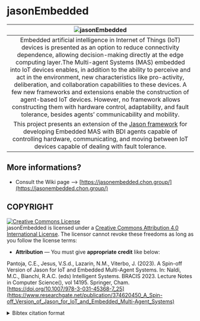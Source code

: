 # jasonEmbedded


|![jasonEmbedded](https://github.com/user-attachments/assets/15f66ef3-b14d-41b5-a90d-429734f44278)|
|:--:|
|Embedded artificial intelligence in Internet of Things (IoT) devices is presented as an option to reduce connectivity dependence, allowing decision-making directly at the edge computing layer.The Multi-agent Systems (MAS) embedded into IoT devices enables, in addition to the ability to perceive and act in the environment, new characteristics like pro-activity, deliberation, and collaboration capabilities to these devices. A few new frameworks and extensions enable the construction of agent-based IoT devices. However, no framework allows constructing them with hardware control, adaptability, and fault tolerance, besides agents’ communicability and mobility.|
|This project presents an extension of the [Jason framework](https://github.com/jason-lang/jason) for developing Embedded MAS with BDI agents capable of controlling hardware, communicating, and moving between IoT devices capable of dealing with fault tolerance.|

## More informations?
+ Consult the Wiki page --> [https://jasonembedded.chon.group/](https://jasonembedded.chon.group/)

## COPYRIGHT
<a rel="license" href="http://creativecommons.org/licenses/by/4.0/"><img alt="Creative Commons License" style="border-width:0" src="https://i.creativecommons.org/l/by/4.0/88x31.png" /></a><br />jasonEmbedded is licensed under a <a rel="license" href="http://creativecommons.org/licenses/by/4.0/">Creative Commons Attribution 4.0 International License</a>. The licensor cannot revoke these freedoms as long as you follow the license terms:

* __Attribution__ — You must give __appropriate credit__ like below:

Pantoja, C.E., Jesus, V.S.d., Lazarin, N.M., Viterbo, J. (2023). A Spin-off Version of Jason for IoT and Embedded Multi-Agent Systems. In: Naldi, M.C., Bianchi, R.A.C. (eds) Intelligent Systems. BRACIS 2023. Lecture Notes in Computer Science(), vol 14195. Springer, Cham. [https://doi.org/10.1007/978-3-031-45368-7_25](https://www.researchgate.net/publication/374620450_A_Spin-off_Version_of_Jason_for_IoT_and_Embedded_Multi-Agent_Systems)

<details>
<summary> Bibtex citation format</summary>

```
@InProceedings{jasonEmbedded,
doi="10.1007/978-3-031-45368-7_25",
author="Pantoja, Carlos Eduardo
and Jesus, Vinicius Souza de
and Lazarin, Nilson Mori
and Viterbo, Jos{\'e}",
editor="Naldi, Murilo C.
and Bianchi, Reinaldo A. C.",
title="A Spin-off Version of Jason for IoT and Embedded Multi-Agent Systems",
booktitle="Intelligent Systems",
year="2023",
publisher="Springer Nature Switzerland",
address="Cham",
pages="382--396",
isbn="978-3-031-45368-7"
}



```
</details>
